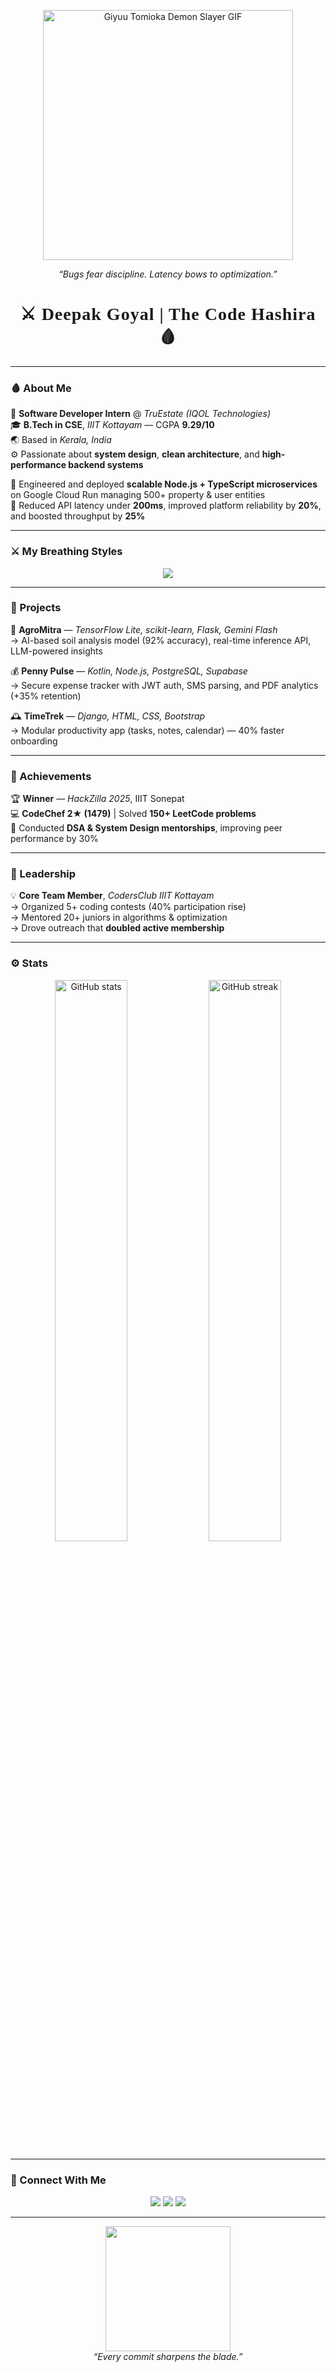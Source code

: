 <p align="center">
  <img src="https://media1.tenor.com/m/qnOOndyas1EAAAAd/giyuu-giyu-tomioka.gif" width="400" alt="Giyuu Tomioka Demon Slayer GIF">
</p>

<p align="center"><i>“Bugs fear discipline. Latency bows to optimization.”</i></p>
<h1 align="center" style="font-family:'Cinzel',serif;font-weight:700;letter-spacing:1px;">⚔️ Deepak Goyal | The Code Hashira 🩸</h1>



---

### 🩸 About Me
💼 **Software Developer Intern** @ *TruEstate (IQOL Technologies)*  
🎓 **B.Tech in CSE**, *IIIT Kottayam* — CGPA **9.29/10**  
🌏 Based in *Kerala, India*  
⚙️ Passionate about **system design**, **clean architecture**, and **high-performance backend systems**

🧩 Engineered and deployed **scalable Node.js + TypeScript microservices** on Google Cloud Run managing 500+ property & user entities  
🚀 Reduced API latency under **200ms**, improved platform reliability by **20%**, and boosted throughput by **25%**

---

### ⚔️ My Breathing Styles
<p align="center">
  <img src="https://skillicons.dev/icons?i=go,typescript,nodejs,postgresql,firebase,react,docker,python,kotlin,tensorflow,git,linux,gcp&perline=6" />
</p>

---

### 🌸 Projects
🔬 **AgroMitra** — *TensorFlow Lite, scikit-learn, Flask, Gemini Flash*  
→ AI-based soil analysis model (92% accuracy), real-time inference API, LLM-powered insights  

💰 **Penny Pulse** — *Kotlin, Node.js, PostgreSQL, Supabase*  
→ Secure expense tracker with JWT auth, SMS parsing, and PDF analytics (+35% retention)

🕰️ **TimeTrek** — *Django, HTML, CSS, Bootstrap*  
→ Modular productivity app (tasks, notes, calendar) — 40% faster onboarding

---

### 🐉 Achievements
🏆 **Winner** — *HackZilla 2025*, IIIT Sonepat  
💻 **CodeChef 2★ (1479)** | Solved **150+ LeetCode problems**  
🧠 Conducted **DSA & System Design mentorships**, improving peer performance by 30%  

---

### 🧩 Leadership
💡 **Core Team Member**, *CodersClub IIIT Kottayam*  
→ Organized 5+ coding contests (40% participation rise)  
→ Mentored 20+ juniors in algorithms & optimization  
→ Drove outreach that **doubled active membership**

---

### ⚙️ Stats
<p align="center">
  <img width="48%" src="https://github-readme-stats.vercel.app/api?username=Deepak-157&show_icons=true&theme=tokyonight&hide_border=true&title_color=ff6b81&icon_color=79dafa" alt="GitHub stats" />
  <img width="48%" src="https://github-readme-streak-stats.herokuapp.com?user=Deepak-157&theme=tokyonight&hide_border=true&ring=ff6b81&fire=ff6b81&currStreakLabel=79dafa" alt="GitHub streak" />
</p>

---

### 🌙 Connect With Me
<p align="center">
  <a href="mailto:Deepakgoyal26dg@gmail.com"><img src="https://img.shields.io/badge/-Email-D14836?style=for-the-badge&logo=gmail&logoColor=white"></a>
  <a href="https://linkedin.com/in/deepak-goyal-069046325/"><img src="https://img.shields.io/badge/-LinkedIn-0077B5?style=for-the-badge&logo=linkedin&logoColor=white"></a>
  <a href="https://github.com/Deepak-157"><img src="https://img.shields.io/badge/-GitHub-171515?style=for-the-badge&logo=github&logoColor=white"></a>
</p>

---

<p align="center">
  <img src="https://media.tenor.com/XrPEJNYbRNEAAAAC/tanjiro-demon-slayer.gif" width="200">
  <br>
  <i>“Every commit sharpens the blade.”</i>
</p>
